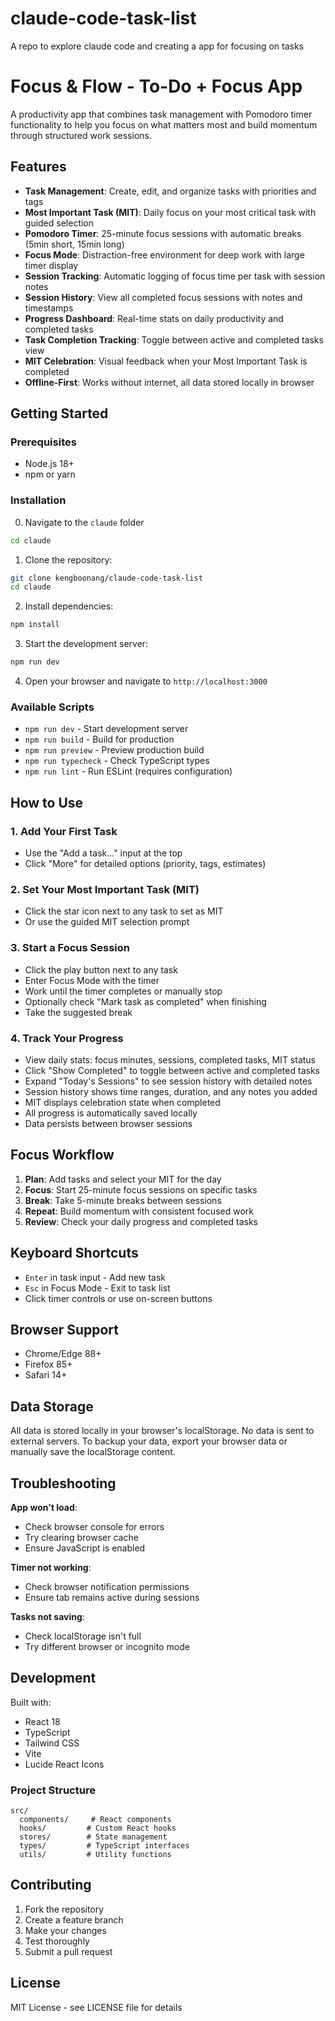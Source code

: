 # claude-code-task-list
A repo to explore claude code and creating a app for focusing on tasks

# Focus & Flow - To-Do + Focus App

A productivity app that combines task management with Pomodoro timer functionality to help you focus on what matters most and build momentum through structured work sessions.

## Features

- **Task Management**: Create, edit, and organize tasks with priorities and tags
- **Most Important Task (MIT)**: Daily focus on your most critical task with guided selection
- **Pomodoro Timer**: 25-minute focus sessions with automatic breaks (5min short, 15min long)
- **Focus Mode**: Distraction-free environment for deep work with large timer display
- **Session Tracking**: Automatic logging of focus time per task with session notes
- **Session History**: View all completed focus sessions with notes and timestamps
- **Progress Dashboard**: Real-time stats on daily productivity and completed tasks
- **Task Completion Tracking**: Toggle between active and completed tasks view
- **MIT Celebration**: Visual feedback when your Most Important Task is completed
- **Offline-First**: Works without internet, all data stored locally in browser

## Getting Started

### Prerequisites

- Node.js 18+ 
- npm or yarn

### Installation
0. Navigate to the `claude` folder
```bash
cd claude
```

1. Clone the repository:
```bash
git clone kengboonang/claude-code-task-list
cd claude
```

2. Install dependencies:
```bash
npm install
```

3. Start the development server:
```bash
npm run dev
```

4. Open your browser and navigate to `http://localhost:3000`

### Available Scripts

- `npm run dev` - Start development server
- `npm run build` - Build for production
- `npm run preview` - Preview production build
- `npm run typecheck` - Check TypeScript types
- `npm run lint` - Run ESLint (requires configuration)

## How to Use

### 1. Add Your First Task
- Use the "Add a task..." input at the top
- Click "More" for detailed options (priority, tags, estimates)

### 2. Set Your Most Important Task (MIT)
- Click the star icon next to any task to set as MIT
- Or use the guided MIT selection prompt

### 3. Start a Focus Session
- Click the play button next to any task
- Enter Focus Mode with the timer
- Work until the timer completes or manually stop
- Optionally check "Mark task as completed" when finishing
- Take the suggested break

### 4. Track Your Progress
- View daily stats: focus minutes, sessions, completed tasks, MIT status
- Click "Show Completed" to toggle between active and completed tasks
- Expand "Today's Sessions" to see session history with detailed notes
- Session history shows time ranges, duration, and any notes you added
- MIT displays celebration state when completed
- All progress is automatically saved locally
- Data persists between browser sessions

## Focus Workflow

1. **Plan**: Add tasks and select your MIT for the day
2. **Focus**: Start 25-minute focus sessions on specific tasks
3. **Break**: Take 5-minute breaks between sessions
4. **Repeat**: Build momentum with consistent focused work
5. **Review**: Check your daily progress and completed tasks

## Keyboard Shortcuts

- `Enter` in task input - Add new task
- `Esc` in Focus Mode - Exit to task list
- Click timer controls or use on-screen buttons

## Browser Support

- Chrome/Edge 88+
- Firefox 85+
- Safari 14+

## Data Storage

All data is stored locally in your browser's localStorage. No data is sent to external servers. To backup your data, export your browser data or manually save the localStorage content.

## Troubleshooting

**App won't load**: 
- Check browser console for errors
- Try clearing browser cache
- Ensure JavaScript is enabled

**Timer not working**:
- Check browser notification permissions
- Ensure tab remains active during sessions

**Tasks not saving**:
- Check localStorage isn't full
- Try different browser or incognito mode

## Development

Built with:
- React 18
- TypeScript
- Tailwind CSS
- Vite
- Lucide React Icons

### Project Structure
```
src/
  components/     # React components
  hooks/         # Custom React hooks
  stores/        # State management
  types/         # TypeScript interfaces
  utils/         # Utility functions
```

## Contributing

1. Fork the repository
2. Create a feature branch
3. Make your changes
4. Test thoroughly
5. Submit a pull request

## License

MIT License - see LICENSE file for details
